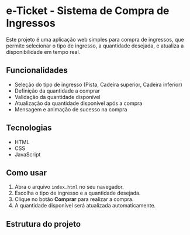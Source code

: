 # e-Ticket - Sistema de Compra de Ingressos

Este projeto é uma aplicação web simples para compra de ingressos, que permite selecionar o tipo de ingresso, a quantidade desejada, e atualiza a disponibilidade em tempo real.

## Funcionalidades

- Seleção do tipo de ingresso (Pista, Cadeira superior, Cadeira inferior)  
- Definição da quantidade a comprar  
- Validação da quantidade disponível  
- Atualização da quantidade disponível após a compra  
- Mensagem e animação de sucesso na compra  

## Tecnologias

- HTML  
- CSS  
- JavaScript  

## Como usar

1. Abra o arquivo `index.html` no seu navegador.  
2. Escolha o tipo de ingresso e a quantidade desejada.  
3. Clique no botão **Comprar** para realizar a compra.  
4. A quantidade disponível será atualizada automaticamente.  

## Estrutura do projeto

